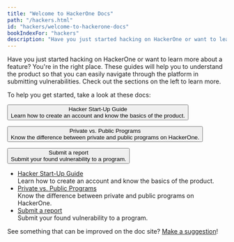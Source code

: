 ```yaml
---
title: "Welcome to HackerOne Docs"
path: "/hackers.html"
id: "hackers/welcome-to-hackerone-docs"
bookIndexFor: "hackers"
description: "Have you just started hacking on HackerOne or want to learn more about a feature? You're in the right place. These guides will help you to understand the product so that you can easily navigate through the platform in submitting vulnerabilities. Check out the sections on the left to learn more."
---
```


Have you just started hacking on HackerOne or want to learn more about a feature? You're in the right place. These guides will help you to understand the product so that you can easily navigate through the platform in submitting vulnerabilities. Check out the sections on the left to learn more.

To help you get started, take a look at these docs:

<button type="button" onclick="location.href='/hackers/hacker-start-up-guide.html'">Hacker Start-Up Guide<br />Learn how to create an account and know the basics of the product.
</button>

<button type="button" onclick="location.href='/hackers/private-vs-public-programs.html'">Private vs. Public Programs<br />Know the difference between private and public programs on HackerOne.</button>

<button type="button" onclick="location.href='/hackers/submitting-reports.html'">Submit a report<br />Submit your found vulnerability to a program.</button>
 
* [Hacker Start-Up Guide](/hackers/hacker-start-up-guide.html)<br>Learn how to create an account and know the basics of the product.
* [Private vs. Public Programs](/hackers/private-vs-public-programs.html)<br>Know the difference between private and public programs on HackerOne.</br>
* [Submit a report](/hackers/submitting-reports.html)<br>Submit your found vulnerability to a program.</br>

See something that can be improved on the doc site? [Make a suggestion](/programs/edit-the-doc-site.html)!
